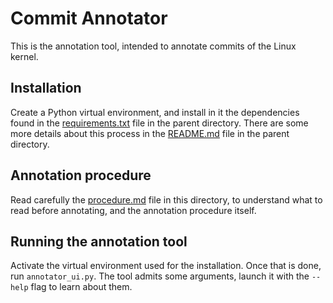 # Commit Annotator

This is the annotation tool, intended to annotate commits of the Linux kernel.

## Installation

Create a Python virtual environment, and install in it the dependencies found in the [requirements.txt](../requirements.txt) file in the parent directory. There are some more details about this process in the [README.md](../README.md) file in the parent directory.

## Annotation procedure

Read carefully the [procedure.md](procedure.md) file in this directory, to understand what to read before annotating, and the annotation procedure itself.

## Running the annotation tool

Activate the virtual environment used for the installation. Once that is done, run `annotator_ui.py`. The tool admits some arguments, launch it with the `--help` flag to learn about them.

